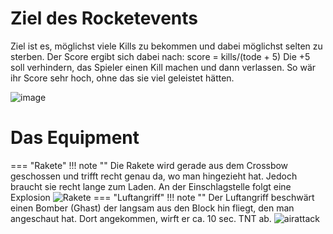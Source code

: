 # Ziel des Rocketevents
Ziel ist es, möglichst viele Kills zu bekommen und dabei möglichst selten zu sterben. Der Score ergibt sich dabei nach:
score = kills/(tode + 5)
Die +5 soll verhindern, das Spieler einen Kill machen und dann verlassen. So wär ihr Score sehr hoch, ohne das sie viel geleistet hätten.

![image](https://user-images.githubusercontent.com/62308030/171036311-9cbf283a-a914-4b7d-b627-8d0e2f590449.png)

# Das Equipment
=== "Rakete"
    !!! note ""
        Die Rakete wird gerade aus dem Crossbow geschossen und trifft recht genau da, wo man hingezieht hat. Jedoch braucht sie recht lange zum Laden. An der Einschlagstelle folgt eine Explosion
    ![Rakete](https://user-images.githubusercontent.com/62308030/171035939-96b3a556-dedc-449b-87b9-82604a9fa0ca.png)
=== "Luftangriff"
    !!! note ""
        Der Luftangriff beschwärt einen Bomber (Ghast) der langsam aus den Block hin fliegt, den man angeschaut hat. Dort angekommen, wirft er ca. 10 sec. TNT ab.
    ![airattack](https://user-images.githubusercontent.com/62308030/171036311-9cbf283a-a914-4b7d-b627-8d0e2f590449.png)
